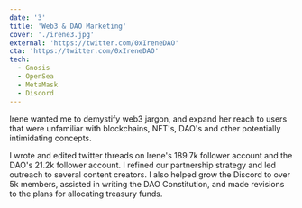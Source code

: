 ```yaml
---
date: '3'
title: 'Web3 & DAO Marketing'
cover: './irene3.jpg'
external: 'https://twitter.com/0xIreneDAO'
cta: 'https://twitter.com/0xIreneDAO'
tech:
  - Gnosis
  - OpenSea
  - MetaMask
  - Discord
---
```


Irene wanted me to demystify web3 jargon, and expand her reach to users that were unfamiliar with blockchains, NFT's, DAO's and other potentially intimidating concepts.

I wrote and edited twitter threads on Irene's 189.7k follower account and the DAO's 21.2k follower account. I refined our partnership strategy and led outreach to several content creators. I also helped grow the Discord to over 5k members, assisted in writing the DAO Constitution, and made revisions to the plans for allocating treasury funds.
